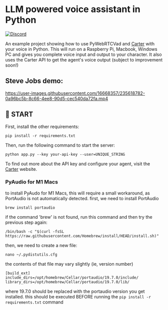 # LLM powered voice assistant in Python

[![Discord](https://img.shields.io/badge/Discord-%235865F2.svg?style=for-the-badge&logo=discord&logoColor=white)](https://discord.gg/EBfr3vHd8M)

An example project showing how to use PyWebRTCVad and [Carter](https://www.carterlabs.ai) with your voice in Python. This will run on a Raspberry Pi, Macbook, Windows PC and gives you complete voice input and output to your character. It also uses the Carter API to get the agent's voice output (subject to improvement soon!)

## Steve Jobs demo:

https://user-images.githubusercontent.com/16668357/235618782-0a96bc5b-8c66-4ee8-90d5-cec540da72fa.mp4

## 🚀 START

First, install the other requirements:

`pip install -r requirements.txt`

Then, run the following command to start the server:

`python app.py --key your-api-key --user=UNIQUE_STRING`

To find out more about the API key and configure your agent, visit the [Carter](https://www.carterlabs.ai/) website.

<h3>PyAudio for M1 Macs</h3>
to install PyAudo for M1 Macs, this will require a small workaround, as PortAudio is not automatically detected.
first, we need to install PortAudio

```
brew install portaudio
```

if the command 'brew' is not found, run this command and then try the previous step again:

```
/bin/bash -c "$(curl -fsSL https://raw.githubusercontent.com/Homebrew/install/HEAD/install.sh)"
```

then, we need to create a new file:

```
nano ~/.pydistutils.cfg
```

the contents of that file may vary slightly (ie, version number)

```
[build_ext]
include_dirs=/opt/homebrew/Cellar/portaudio/19.7.0/include/
library_dirs=/opt/homebrew/Cellar/portaudio/19.7.0/lib/
```

where 19.7.0 should be replaced with the portaudio version you get installed.
this should be executed BEFORE running the `pip install -r requirements.txt` command
